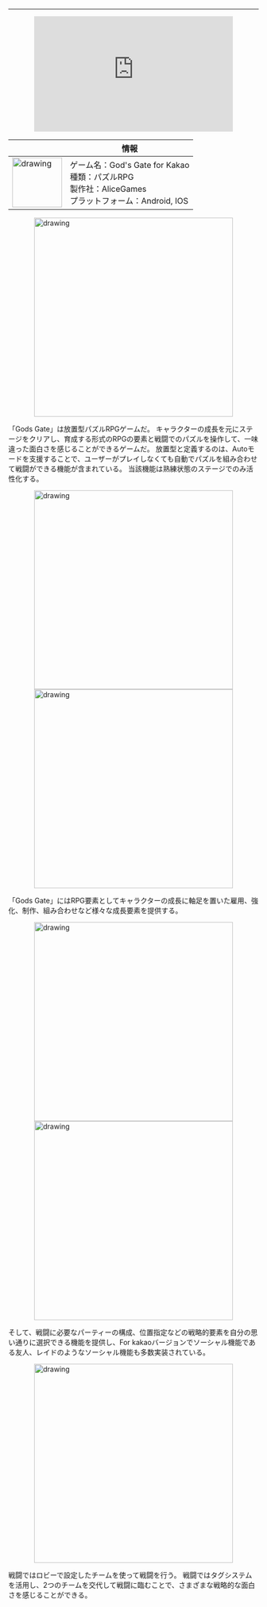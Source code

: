 
_ _ _

<iframe style="display: block; margin-left: auto; margin-right: auto;" width="400" height="232" src="https://www.youtube.com/embed/rbdGgVZAMK8?controls=0" frameborder="0" allow="accelerometer; autoplay; encrypted-media; gyroscope; picture-in-picture" allowfullscreen></iframe>
  
|  | 情報 |
|---|------------------------------------------------------|
| <img style="display: block; margin-left: auto; margin-right: auto;"  src="https://msh0411.github.io/assets/GodsGate_03.jpg" alt="drawing" width="100"/> | ゲーム名：God's Gate for Kakao<br>種類：パズルRPG<br>製作社：AliceGames<br>プラットフォーム：Android, IOS|
  
<img style="display: block; margin-left: auto; margin-right: auto;"  src="https://msh0411.github.io/assets/GodsGate_01.jpg" alt="drawing" width="400"/>

「Gods Gate」は放置型パズルRPGゲームだ。 キャラクターの成長を元にステージをクリアし、育成する形式のRPGの要素と戦闘でのパズルを操作して、一味違った面白さを感じることができるゲームだ。 放置型と定義するのは、Autoモードを支援することで、ユーザーがプレイしなくても自動でパズルを組み合わせて戦闘ができる機能が含まれている。 当該機能は熟練状態のステージでのみ活性化する。

<img style="display: block; margin-left: auto; margin-right: auto;"  src="https://msh0411.github.io/assets/GodsGate_02.jpg" alt="drawing" width="400"/>  
<img style="display: block; margin-left: auto; margin-right: auto;"  src="https://msh0411.github.io/assets/GodsGate_04.jpg" alt="drawing" width="400"/>

「Gods Gate」にはRPG要素としてキャラクターの成長に軸足を置いた雇用、強化、制作、組み合わせなど様々な成長要素を提供する。

<img style="display: block; margin-left: auto; margin-right: auto;"  src="https://msh0411.github.io/assets/GodsGate_05.jpg" alt="drawing" width="400"/>  
<img style="display: block; margin-left: auto; margin-right: auto;"  src="https://msh0411.github.io/assets/GodsGate_06.jpg" alt="drawing" width="400"/>

そして、戦闘に必要なパーティーの構成、位置指定などの戦略的要素を自分の思い通りに選択できる機能を提供し、For kakaoバージョンでソーシャル機能である友人、レイドのようなソーシャル機能も多数実装されている。

<img style="display: block; margin-left: auto; margin-right: auto;"  src="https://msh0411.github.io/assets/GodsGate_04.gif" alt="drawing" width="400"/>

戦闘ではロビーで設定したチームを使って戦闘を行う。 戦闘ではタグシステムを活用し、2つのチームを交代して戦闘に臨むことで、さまざまな戦略的な面白さを感じることができる。
